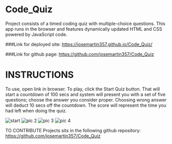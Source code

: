 # Code_Quiz
Project consists of a timed coding quiz with multiple-choice questions. This app runs in the browser and  features dynamically updated HTML and CSS powered by JavaScript code.

###Link for deployed site: https://josemartin357.github.io/Code_Quiz/ 

###Link for github page: https://github.com/josemartin357/Code_Quiz

# INSTRUCTIONS
To use, open link in browser. To play, click the Start Quiz button. That will start a countdown of 100 secs and system will present you with a set of five questions; choose the answer you consider proper. Choosing wrong answer will deduct 10 secs off the countdown. The score will represent the time you had left when doing the quiz.

![start](https://user-images.githubusercontent.com/83382332/131288038-c29fed35-b4a3-4c83-be85-6a808dfc7b9d.JPG)
![pic 2](https://user-images.githubusercontent.com/83382332/131288052-a25d0a01-29aa-4586-827f-74f9add0cbcc.JPG)
![pic 3](https://user-images.githubusercontent.com/83382332/131288060-1f197514-fa45-4633-a449-9d91e84003c4.JPG)
![pic 4](https://user-images.githubusercontent.com/83382332/131288063-1ac6a625-3b4c-4303-a6f4-a1eac2dd9b7d.JPG)

TO CONTRIBUTE Projects sits in the following github repository: https://github.com/josemartin357/Code_Quiz
